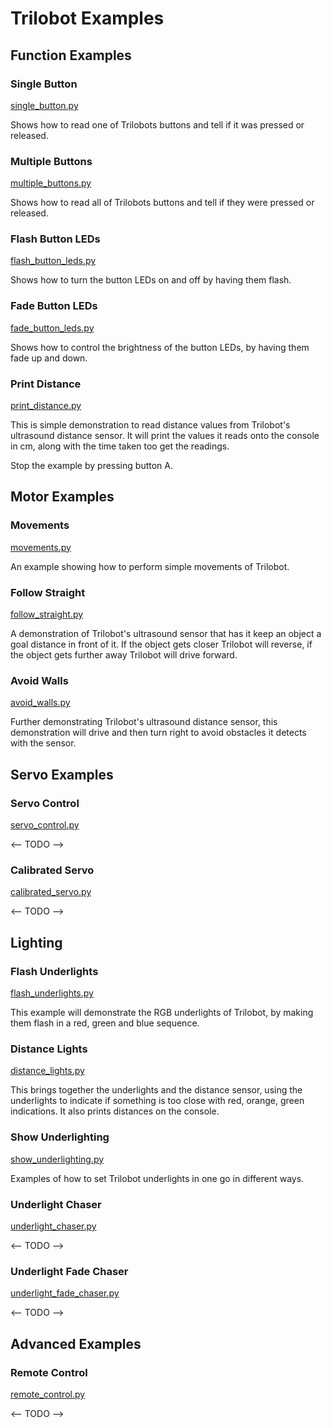 # Trilobot Examples <!-- omit in toc -->

## Function Examples

### Single Button
[single_button.py](single_button.py)

Shows how to read one of Trilobots buttons and tell if it was pressed or released.


### Multiple Buttons
[multiple_buttons.py](multiple_buttons.py)

Shows how to read all of Trilobots buttons and tell if they were pressed or released.


### Flash Button LEDs
[flash_button_leds.py](flash_button_leds.py)

Shows how to turn the button LEDs on and off by having them flash.

### Fade Button LEDs
[fade_button_leds.py](fade_button_leds.py)

Shows how to control the brightness of the button LEDs, by having them fade up and down.

### Print Distance

[print_distance.py](print_distance.py)

This is simple demonstration to read distance values from Trilobot's ultrasound distance sensor. It will print the values it reads onto the console in cm, along with the time taken too get the readings.

Stop the example by pressing button A.

## Motor Examples

### Movements
[movements.py](movements.py)

An example showing how to perform simple movements of Trilobot.


### Follow Straight
[follow_straight.py](follow_straight.py)

A demonstration of Trilobot's ultrasound sensor that has it keep an object a goal distance in front of it. If the object gets closer Trilobot will reverse, if the object gets further away Trilobot will drive forward.

### Avoid Walls
[avoid_walls.py](avoid_walls.py)

Further demonstrating Trilobot's ultrasound distance sensor, this demonstration will drive and then turn right to avoid obstacles it detects with the sensor. 

## Servo Examples

### Servo Control

[servo_control.py](servo_control.py)

<-- TODO -->

### Calibrated Servo
[calibrated_servo.py](calibrated_servo.py)

<-- TODO -->


## Lighting

### Flash Underlights
[flash_underlights.py](flash_underlights.py)

This example will demonstrate the RGB underlights of Trilobot, by making them flash in a red, green and blue sequence.

### Distance Lights
[distance_lights.py](distance_lights.py)

This brings together the underlights and the distance sensor, using the underlights to indicate if something is too close with red, orange, green indications. It also prints distances on the console.

### Show Underlighting
[show_underlighting.py](show_underlighting.py)

Examples of how to set Trilobot underlights in one go in different ways.

### Underlight Chaser
[underlight_chaser.py](underlight_chaser.py)

<-- TODO -->

### Underlight Fade Chaser
[underlight_fade_chaser.py](underlight_fade_chaser.py)

<-- TODO -->


## Advanced Examples

### Remote Control
[remote_control.py](remote_control.py)

<-- TODO -->
